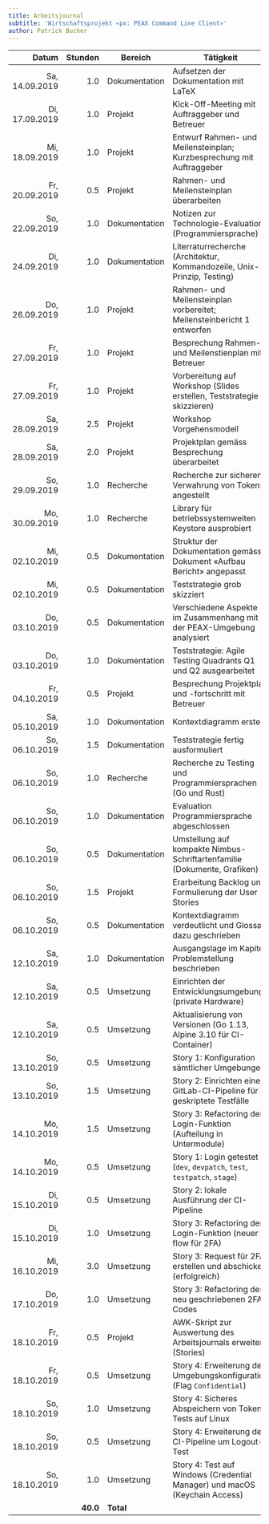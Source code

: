 ```yaml
---
title: Arbeitsjournal
subtitle: 'Wirtschaftsprojekt «px: PEAX Command Line Client»'
author: Patrick Bucher
---
```


|          Datum |  Stunden | Bereich       | Tätigkeit                                                                  |
|---------------:|---------:|---------------|----------------------------------------------------------------------------|
| Sa, 14.09.2019 |      1.0 | Dokumentation | Aufsetzen der Dokumentation mit LaTeX                                      |
| Di, 17.09.2019 |      1.0 | Projekt       | Kick-Off-Meeting mit Auftraggeber und Betreuer                             |
| Mi, 18.09.2019 |      1.0 | Projekt       | Entwurf Rahmen- und Meilensteinplan; Kurzbesprechung mit Auftraggeber      |
| Fr, 20.09.2019 |      0.5 | Projekt       | Rahmen- und Meilensteinplan überarbeiten                                   |
| So, 22.09.2019 |      1.0 | Dokumentation | Notizen zur Technologie-Evaluation (Programmiersprache)                    |
| Di, 24.09.2019 |      1.0 | Dokumentation | Literraturrecherche (Architektur, Kommandozeile, Unix-Prinzip, Testing)    |
| Do, 26.09.2019 |      1.0 | Projekt       | Rahmen- und Meilensteinplan vorbereitet; Meilensteinbericht 1 entworfen    |
| Fr, 27.09.2019 |      1.0 | Projekt       | Besprechung Rahmen- und Meilenstienplan mit Betreuer                       |
| Fr, 27.09.2019 |      1.0 | Projekt       | Vorbereitung auf Workshop (Slides erstellen, Teststrategie skizzieren)     |
| Sa, 28.09.2019 |      2.5 | Projekt       | Workshop Vorgehensmodell                                                   |
| Sa, 28.09.2019 |      2.0 | Projekt       | Projektplan gemäss Besprechung überarbeitet                                |
| So, 29.09.2019 |      1.0 | Recherche     | Recherche zur sicheren Verwahrung von Tokens angestellt                    |
| Mo, 30.09.2019 |      1.0 | Recherche     | Library für betriebssystemweiten Keystore ausprobiert                      |
| Mi, 02.10.2019 |      0.5 | Dokumentation | Struktur der Dokumentation gemäss Dokument «Aufbau Bericht» angepasst      |
| Mi, 02.10.2019 |      0.5 | Dokumentation | Teststrategie grob skizziert                                               |
| Do, 03.10.2019 |      0.5 | Dokumentation | Verschiedene Aspekte im Zusammenhang mit der PEAX-Umgebung analysiert      |
| Do, 03.10.2019 |      1.0 | Dokumentation | Teststrategie: Agile Testing Quadrants Q1 und Q2 ausgearbeitet             |
| Fr, 04.10.2019 |      0.5 | Projekt       | Besprechung Projektplan und -fortschritt mit Betreuer                      |
| Sa, 05.10.2019 |      1.0 | Dokumentation | Kontextdiagramm erstellt                                                   |
| So, 06.10.2019 |      1.5 | Dokumentation | Teststrategie fertig ausformuliert                                         |
| So, 06.10.2019 |      1.0 | Recherche     | Recherche zu Testing und Programmiersprachen (Go und Rust)                 |
| So, 06.10.2019 |      1.0 | Dokumentation | Evaluation Programmiersprache abgeschlossen                                |
| So, 06.10.2019 |      0.5 | Dokumentation | Umstellung auf kompakte Nimbus-Schriftartenfamilie (Dokumente, Grafiken)   |
| So, 06.10.2019 |      1.5 | Projekt       | Erarbeitung Backlog und Formulierung der User Stories                      |
| So, 06.10.2019 |      0.5 | Dokumentation | Kontextdiagramm verdeutlicht und Glossar dazu geschrieben                  |
| Sa, 12.10.2019 |      1.0 | Dokumentation | Ausgangslage im Kapitel Problemstellung beschrieben                        |
| Sa, 12.10.2019 |      0.5 | Umsetzung     | Einrichten der Entwicklungsumgebung (private Hardware)                     |
| Sa, 12.10.2019 |      0.5 | Umsetzung     | Aktualisierung von Versionen (Go 1.13, Alpine 3.10 für CI-Container)       |
| So, 13.10.2019 |      0.5 | Umsetzung     | Story 1: Konfiguration sämtlicher Umgebungen                               |
| So, 13.10.2019 |      1.5 | Umsetzung     | Story 2: Einrichten einer GitLab-CI-Pipeline für geskriptete Testfälle     |
| Mo, 14.10.2019 |      1.5 | Umsetzung     | Story 3: Refactoring der Login-Funktion (Aufteilung in Untermodule)        |
| Mo, 14.10.2019 |      0.5 | Umsetzung     | Story 1: Login getestet (`dev`, `devpatch`, `test`, `testpatch`, `stage`)  |
| Di, 15.10.2019 |      0.5 | Umsetzung     | Story 2: lokale Ausführung der CI-Pipeline                                 |
| Di, 15.10.2019 |      1.0 | Umsetzung     | Story 3: Refactoring der Login-Funktion (neuer flow für 2FA)               |
| Mi, 16.10.2019 |      3.0 | Umsetzung     | Story 3: Request für 2FA erstellen und abschicken (erfolgreich)            |
| Do, 17.10.2019 |      1.0 | Umsetzung     | Story 3: Refactoring des neu geschriebenen 2FA-Codes                       |
| Fr, 18.10.2019 |      0.5 | Projekt       | AWK-Skript zur Auswertung des Arbeitsjournals erweitert (Stories)          |
| Fr, 18.10.2019 |      0.5 | Umsetzung     | Story 4: Erweiterung der Umgebungskonfiguration (Flag `Confidential`)      |
| So, 18.10.2019 |      1.0 | Umsetzung     | Story 4: Sicheres Abspeichern von Tokens; Tests auf Linux                  |
| So, 18.10.2019 |      0.5 | Umsetzung     | Story 4: Erweiterung der CI-Pipeline um Logout-Test                        |
| So, 18.10.2019 |      1.0 | Umsetzung     | Story 4: Test auf Windows (Credential Manager) und macOS (Keychain Access) |
|                | **40.0** | **Total**     |                                                                            |
